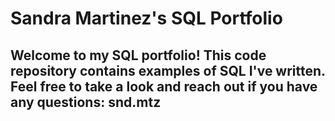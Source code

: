 # Sandra Martinez's SQL Portfolio

## Welcome to my SQL portfolio! This code repository contains examples of SQL I've written. Feel free to take a look and reach out if you have any questions: snd.mtz
